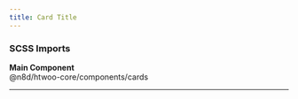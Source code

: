 ```yaml
---
title: Card Title
---
```


### SCSS Imports

**Main Component**\
@n8d/htwoo-core/components/cards

***